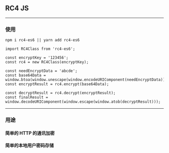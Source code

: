 ## RC4 JS

--------

### 使用
```
npm i rc4-es6 || yarn add rc4-es6

import RC4Class from 'rc4-es6';

const encryptKey = '123456';
const rc4 = new RC4Class(encryptKey);

const needEncryptData = 'abcde';
const base64Data = window.btoa(window.unescape(window.encodeURIComponent(needEncryptData)));
const encryptResult = rc4.encrypt(base64Data);

const decryptResult = rc4.decrypt(encryptResult);
const finalResult = window.decodeURIComponent(window.escape(window.atob(decryptResult)));
```

--------

### 用途

#### 简单的 HTTP 的通讯加密
#### 简单的本地用户密码存储
